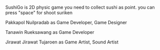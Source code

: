 SushiGo is 2D physic game you need to collect sushi as point.
you can press "space" for shoot suriken

Pakkapol Nuilpradab as Game Developer, Game Designer

Tanawin Rueksawang as Game Developer

Jirawat Jirawat Tujaroen as Game Artist, Sound Artist
